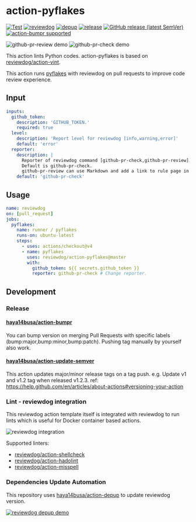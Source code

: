# action-pyflakes

<!-- TODO: replace reviewdog/action-pyflakes with your repo name -->
[![Test](https://github.com/reviewdog/action-pyflakes/workflows/Test/badge.svg)](https://github.com/reviewdog/action-pyflakes/actions?query=workflow%3ATest)
[![reviewdog](https://github.com/reviewdog/action-pyflakes/workflows/reviewdog/badge.svg)](https://github.com/reviewdog/action-pyflakes/actions?query=workflow%3Areviewdog)
[![depup](https://github.com/reviewdog/action-pyflakes/workflows/depup/badge.svg)](https://github.com/reviewdog/action-pyflakes/actions?query=workflow%3Adepup)
[![release](https://github.com/reviewdog/action-pyflakes/workflows/release/badge.svg)](https://github.com/reviewdog/action-pyflakes/actions?query=workflow%3Arelease)
[![GitHub release (latest SemVer)](https://img.shields.io/github/v/release/reviewdog/action-pyflakes?logo=github&sort=semver)](https://github.com/reviewdog/action-pyflakes/releases)
[![action-bumpr supported](https://img.shields.io/badge/bumpr-supported-ff69b4?logo=github&link=https://github.com/haya14busa/action-bumpr)](https://github.com/haya14busa/action-bumpr)

![github-pr-review demo](https://github.com/reviewdog/action-pyflakes/blob/master/screenshot/pr-review.png)
![github-pr-check demo](https://github.com/reviewdog/action-pyflakes/blob/master/screenshot/pr-check.png)


This action lints Python codes. action-pyflakes is based on [reviewdog/action-vint](https://github.com/reviewdog/action-vint).

This action runs [pyflakes](https://github.com/PyCQA/pyflakes) with reviewdog on pull requests to improve code review experience.

## Input

```yaml
inputs:
  github_token:
    description: 'GITHUB_TOKEN.'
    required: true
  level:
    description: 'Report level for reviewdog [info,warning,error]'
    default: 'error'
  reporter:
    description: |
      Reporter of reviewdog command [github-pr-check,github-pr-review].
      Default is github-pr-check.
      github-pr-review can use Markdown and add a link to rule page in reviewdog reports.
    default: 'github-pr-check'
```

## Usage

```yaml
name: reviewdog
on: [pull_request]
jobs:
  pyflakes:
    name: runner / pyflakes
    runs-on: ubuntu-latest
    steps:
      - uses: actions/checkout@v4
      - name: pyflakes
        uses: reviewdog/action-pyflakes@master
        with:
          github_token: ${{ secrets.github_token }}
          reporter: github-pr-check # Change reporter.
```

## Development

### Release

#### [haya14busa/action-bumpr](https://github.com/haya14busa/action-bumpr)
You can bump version on merging Pull Requests with specific labels (bump:major,bump:minor,bump:patch).
Pushing tag manually by yourself also work.

#### [haya14busa/action-update-semver](https://github.com/haya14busa/action-update-semver)

This action updates major/minor release tags on a tag push. e.g. Update v1 and v1.2 tag when released v1.2.3.
ref: https://help.github.com/en/articles/about-actions#versioning-your-action

### Lint - reviewdog integration

This reviewdog action template itself is integrated with reviewdog to run lints
which is useful for Docker container based actions.

![reviewdog integration](https://user-images.githubusercontent.com/3797062/72735107-7fbb9600-3bde-11ea-8087-12af76e7ee6f.png)

Supported linters:

- [reviewdog/action-shellcheck](https://github.com/reviewdog/action-shellcheck)
- [reviewdog/action-hadolint](https://github.com/reviewdog/action-hadolint)
- [reviewdog/action-misspell](https://github.com/reviewdog/action-misspell)

### Dependencies Update Automation
This repository uses [haya14busa/action-depup](https://github.com/haya14busa/action-depup) to update
reviewdog version.


[![reviewdog depup demo](https://user-images.githubusercontent.com/3797062/73154254-170e7500-411a-11ea-8211-912e9de7c936.png)](https://github.com/reviewdog/action-template/pull/6)
